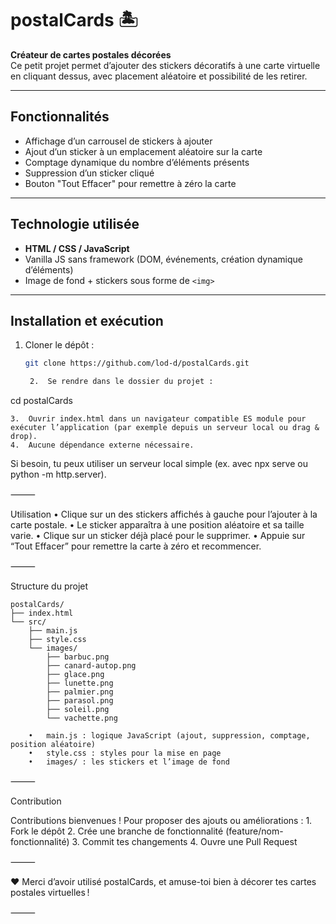# postalCards 🏝️

**Créateur de cartes postales décorées**  
Ce petit projet permet d’ajouter des stickers décoratifs à une carte virtuelle en cliquant dessus, avec placement aléatoire et possibilité de les retirer.

---

## Fonctionnalités

- Affichage d’un carrousel de stickers à ajouter  
- Ajout d’un sticker à un emplacement aléatoire sur la carte  
- Comptage dynamique du nombre d’éléments présents  
- Suppression d’un sticker cliqué  
- Bouton "Tout Effacer" pour remettre à zéro la carte

---

## Technologie utilisée

- **HTML / CSS / JavaScript**  
- Vanilla JS sans framework (DOM, événements, création dynamique d’éléments)  
- Image de fond + stickers sous forme de `<img>`

---

## Installation et exécution

1. Cloner le dépôt :
   ```bash
   git clone https://github.com/lod-d/postalCards.git

	2.	Se rendre dans le dossier du projet :

cd postalCards


	3.	Ouvrir index.html dans un navigateur compatible ES module pour exécuter l’application (par exemple depuis un serveur local ou drag & drop).
	4.	Aucune dépendance externe nécessaire.

Si besoin, tu peux utiliser un serveur local simple (ex. avec npx serve ou python -m http.server).

⸻

Utilisation
	•	Clique sur un des stickers affichés à gauche pour l’ajouter à la carte postale.
	•	Le sticker apparaîtra à une position aléatoire et sa taille varie.
	•	Clique sur un sticker déjà placé pour le supprimer.
	•	Appuie sur “Tout Effacer” pour remettre la carte à zéro et recommencer.

⸻

Structure du projet

```
postalCards/
├── index.html
└── src/
    ├── main.js
    ├── style.css
    └── images/
        ├── barbuc.png
        ├── canard-autop.png
        ├── glace.png
        ├── lunette.png
        ├── palmier.png
        ├── parasol.png
        ├── soleil.png
        └── vachette.png

	•	main.js : logique JavaScript (ajout, suppression, comptage, position aléatoire)
	•	style.css : styles pour la mise en page
	•	images/ : les stickers et l’image de fond
```

⸻

Contribution

Contributions bienvenues ! Pour proposer des ajouts ou améliorations :
	1.	Fork le dépôt
	2.	Crée une branche de fonctionnalité (feature/nom-fonctionnalité)
	3.	Commit tes changements
	4.	Ouvre une Pull Request

⸻

❤️ Merci d’avoir utilisé postalCards, et amuse-toi bien à décorer tes cartes postales virtuelles !

⸻